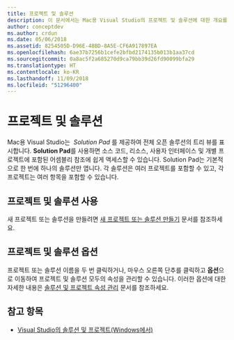```yaml
---
title: 프로젝트 및 솔루션
description: 이 문서에서는 Mac용 Visual Studio의 프로젝트 및 솔루션에 대한 개요를 제공합니다.
author: conceptdev
ms.author: crdun
ms.date: 05/06/2018
ms.assetid: 8254505D-D96E-48BD-8A5E-CF6A917897EA
ms.openlocfilehash: 6ae37b7256b1cefe2bfbd2174135b013b1aa37cd
ms.sourcegitcommit: 0a8ac5f2a685270d9ca79bb39d26fd90099bfa29
ms.translationtype: HT
ms.contentlocale: ko-KR
ms.lasthandoff: 11/09/2018
ms.locfileid: "51296400"
---
```

# <a name="projects-and-solutions"></a>프로젝트 및 솔루션

Mac용 Visual Studio는  _Solution Pad_ 를 제공하여 전체 오픈 솔루션의 트리 뷰를 표시합니다. **Solution Pad**를 사용하면 소스 코드, 리소스, 사용자 인터페이스 및 개별 프로젝트에 포함된 어셈블리 참조에 쉽게 액세스할 수 있습니다. Solution Pad는 기본적으로 한 번에 하나의 솔루션만 엽니다. 각 솔루션은 여러 프로젝트를 포함할 수 있고, 각 프로젝트는 여러 항목을 포함할 수 있습니다.

## <a name="using-projects-and-solutions"></a>프로젝트 및 솔루션 사용

새 프로젝트 또는 솔루션을 만들려면 [새 프로젝트 또는 솔루션 만들기](create-new-projects.md) 문서를 참조하세요.

## <a name="project-and-solution-options"></a>프로젝트 및 솔루션 옵션

프로젝트 또는 솔루션 이름을 두 번 클릭하거나, 마우스 오른쪽 단추를 클릭하고 **옵션**으로 이동하여 프로젝트 및 솔루션 모두의 속성을 관리할 수 있습니다. 이러한 옵션에 대한 자세한 내용은 [솔루션 및 프로젝트 속성 관리](managing-solutions-and-project-properties.md) 문서를 참조하세요.

## <a name="see-also"></a>참고 항목

- [Visual Studio의 솔루션 및 프로젝트(Windows에서)](/visualstudio/ide/solutions-and-projects-in-visual-studio)
